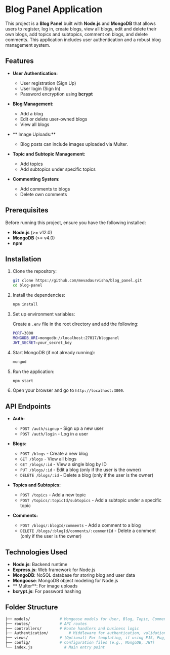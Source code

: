 # Blog Panel Application

This project is a **Blog Panel** built with **Node.js** and **MongoDB** that allows users to register, log in, create blogs, view all blogs, edit and delete their own blogs, add topics and subtopics, comment on blogs, and delete comments. This application includes user authentication and a robust blog management system.

## Features

- **User Authentication:**
  - User registration (Sign Up)
  - User login (Sign In)
  - Password encryption using **bcrypt**
  
- **Blog Management:**
  - Add a blog
  - Edit or delete user-owned blogs
  - View all blogs

- ** Image Uploads:**
  -  Blog posts can include images uploaded via Multer.
 
- **Topic and Subtopic Management:**
  - Add topics
  - Add subtopics under specific topics

- **Commenting System:**
  - Add comments to blogs
  - Delete own comments

## Prerequisites

Before running this project, ensure you have the following installed:

- **Node.js** (>= v12.0)
- **MongoDB** (>= v4.0)
- **npm** 

## Installation

1. Clone the repository:

    ```bash
    git clone https://github.com/mevadaurvisha/blog_panel.git
    cd blog-panel
    ```

2. Install the dependencies:

    ```bash
    npm install
    ```

3. Set up environment variables:
    
    Create a `.env` file in the root directory and add the following:

    ```bash
    PORT=3000
    MONGODB_URI=mongodb://localhost:27017/blogpanel
    JWT_SECRET=your_secret_key
    ```

4. Start MongoDB (if not already running):

    ```bash
    mongod
    ```

5. Run the application:

    ```bash
    npm start
    ```

6. Open your browser and go to `http://localhost:3000`.

## API Endpoints

- **Auth:**
  - `POST /auth/signup` - Sign up a new user
  - `POST /auth/login` - Log in a user
  
- **Blogs:**
  - `POST /blogs` - Create a new blog
  - `GET /blogs` - View all blogs
  - `GET /blogs/:id` - View a single blog by ID
  - `PUT /blogs/:id` - Edit a blog (only if the user is the owner)
  - `DELETE /blogs/:id` - Delete a blog (only if the user is the owner)
  
- **Topics and Subtopics:**
  - `POST /topics` - Add a new topic
  - `POST /topics/:topicId/subtopics` - Add a subtopic under a specific topic
  
- **Comments:**
  - `POST /blogs/:blogId/comments` - Add a comment to a blog
  - `DELETE /blogs/:blogId/comments/:commentId` - Delete a comment (only if the user is the owner)

## Technologies Used

- **Node.js**: Backend runtime
- **Express.js**: Web framework for Node.js
- **MongoDB**: NoSQL database for storing blog and user data
- **Mongoose**: MongoDB object modeling for Node.js
- ** Multer**: For image uploads
- **bcrypt.js**: For password hashing

## Folder Structure

```bash
├── models/             # Mongoose models for User, Blog, Topic, Comment, etc.
├── routes/             # API routes
├── controllers/        # Route handlers and business logic
├── Authentication/         # Middleware for authentication, validation, etc.
├── views/              # (Optional) For templating, if using EJS, Pug, etc.
├── config/             # Configuration files (e.g., MongoDB, JWT)
└── index.js              # Main entry point
